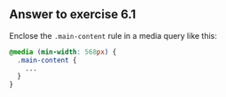 ## Answer to exercise 6.1

Enclose the `.main-content` rule in a media query like this:

``` css
@media (min-width: 568px) {
  .main-content {
    ...
  }
}
```
